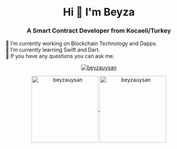 <h1 align="center">Hi 👋 I'm Beyza</h1>
<h3 align="center">A Smart Contract Developer from Kocaeli/Turkey</h3>
 
 
🔭 I’m currently working on Blockchain Technology and Dapps.<br>
🌱 I’m currently learning Swift and Dart.<br>
💬 If you have any questions you can ask me.<br>
 
<p align="center"> <a href="https://github.com/ryo-ma/github-profile-trophy"><img src="https://github-profile-trophy.vercel.app/?username=beyzauysan" alt="beyzauysan" /></a> </p>
 
<p align="center">
    <a href="https://github.com/beyzauysan">
          <img height="180em" align="center" src="https://github-readme-stats.vercel.app/api?username=beyzauysan&show_icons=true&locale=en&theme=dark&include_all_commits=true&count_private=true" alt="beyzauysan"/>
          <img height="180em" align="center" src="https://github-readme-stats.vercel.app/api/top-langs?username=beyzauysan&show_icons=true&locale=en&layout=compact&langs_count=8&theme=dark" alt="beyzauysan"/>
    </a>
</p>
